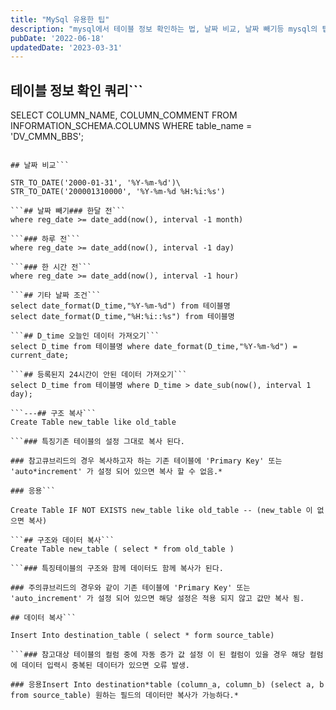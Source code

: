 ```yaml
---
title: "MySql 유용한 팁"
description: "mysql에서 테이블 정보 확인하는 법, 날짜 비교, 날짜 빼기등 mysql의 팁을 기록하였습니다."
pubDate: '2022-06-18'
updatedDate: '2023-03-31'
---
```


## 테이블 정보 확인 쿼리```

SELECT 
COLUMN_NAME, COLUMN_COMMENT
FROM INFORMATION_SCHEMA.COLUMNS
WHERE table_name = 'DV_CMMN_BBS';

```DV_CMMN_BBS 대신에 대상 테이블명을 넣으면 된다.

## 날짜 비교```

STR_TO_DATE('2000-01-31', '%Y-%m-%d')\
STR_TO_DATE('200001310000', '%Y-%m-%d %H:%i:%s')

```## 날짜 빼기### 한달 전```
where reg_date >= date_add(now(), interval -1 month)

```### 하루 전```
where reg_date >= date_add(now(), interval -1 day)

```### 한 시간 전```
where reg_date >= date_add(now(), interval -1 hour)

```## 기타 날짜 조건```
select date_format(D_time,"%Y-%m-%d") from 테이블명 
select date_format(D_time,"%H:%i::%s") from 테이블명 

```## D_time 오늘인 데이터 가져오기```
select D_time from 테이블명 where date_format(D_time,"%Y-%m-%d") = current_date;

```## 등록된지 24시간이 안된 데이터 가져오기```
select D_time from 테이블명 where D_time > date_sub(now(), interval 1 day);

```---## 구조 복사```
Create Table new_table like old_table

```### 특징기존 테이블의 설정 그대로 복사 된다.

### 참고큐브리드의 경우 복사하고자 하는 기존 테이블에 'Primary Key' 또는 'auto*increment' 가 설정 되어 있으면 복사 할 수 없음.*

### 응용```

Create Table IF NOT EXISTS new_table like old_table -- (new_table 이 없으면 복사)

```## 구조와 데이터 복사```
Create Table new_table ( select * from old_table )

```### 특징테이블의 구조와 함께 데이터도 함께 복사가 된다.

### 주의큐브리드의 경우와 같이 기존 테이블에 'Primary Key' 또는 'auto_increment' 가 설정 되어 있으면 해당 설정은 적용 되지 않고 값만 복사 됨.

## 데이터 복사```

Insert Into destination_table ( select * form source_table)

```### 참고대상 테이블의 컬럼 중에 자동 증가 값 설정 이 된 컬럼이 있을 경우 해당 컬럼에 데이터 입력시 중복된 데이터가 있으면 오류 발생.

### 응용Insert Into destination*table (column_a, column_b) (select a, b from source_table) 원하는 필드의 데이터만 복사가 가능하다.*